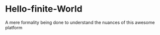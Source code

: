 # Hello-finite-World
A mere formality being done to understand the nuances of this awesome platform
